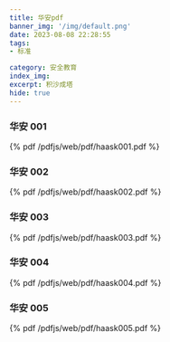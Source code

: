 ```yaml
---
title: 华安pdf
banner_img: '/img/default.png'
date: 2023-08-08 22:28:55
tags:
- 标准

category: 安全教育
index_img:
excerpt: 积沙成塔
hide: true
---
```


### 华安 001

{% pdf  /pdfjs/web/pdf/haask001.pdf %}

### 华安 002

{% pdf  /pdfjs/web/pdf/haask002.pdf %}

### 华安 003

{% pdf  /pdfjs/web/pdf/haask003.pdf %}

### 华安 004

{% pdf  /pdfjs/web/pdf/haask004.pdf %}

### 华安 005

{% pdf  /pdfjs/web/pdf/haask005.pdf %}

